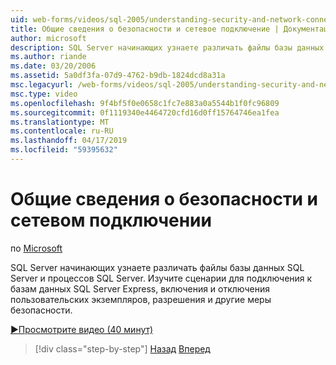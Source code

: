 ```yaml
---
uid: web-forms/videos/sql-2005/understanding-security-and-network-connectivity
title: Общие сведения о безопасности и сетевое подключение | Документация Майкрософт
author: microsoft
description: SQL Server начинающих узнаете различать файлы базы данных SQL Server и процессов SQL Server. Изучите сценарии для подключения к SQL Server E....
ms.author: riande
ms.date: 03/20/2006
ms.assetid: 5a0df3fa-07d9-4762-b9db-1824dcd8a31a
msc.legacyurl: /web-forms/videos/sql-2005/understanding-security-and-network-connectivity
msc.type: video
ms.openlocfilehash: 9f4bf5f0e0658c1fc7e883a0a5544b1f0fc96809
ms.sourcegitcommit: 0f1119340e4464720cfd16d0ff15764746ea1fea
ms.translationtype: MT
ms.contentlocale: ru-RU
ms.lasthandoff: 04/17/2019
ms.locfileid: "59395632"
---
```

# <a name="understanding-security-and-network-connectivity"></a>Общие сведения о безопасности и сетевом подключении

по [Microsoft](https://github.com/microsoft)

SQL Server начинающих узнаете различать файлы базы данных SQL Server и процессов SQL Server. Изучите сценарии для подключения к базам данных SQL Server Express, включения и отключения пользовательских экземпляров, разрешения и другие меры безопасности.

[&#9654;Просмотрите видео (40 минут)](https://channel9.msdn.com/Blogs/ASP-NET-Site-Videos/understanding-security-and-network-connectivity)

> [!div class="step-by-step"]
> [Назад](more-structured-query-language.md)
> [Вперед](connecting-your-web-application-to-sql-server-2005-express-edition.md)

